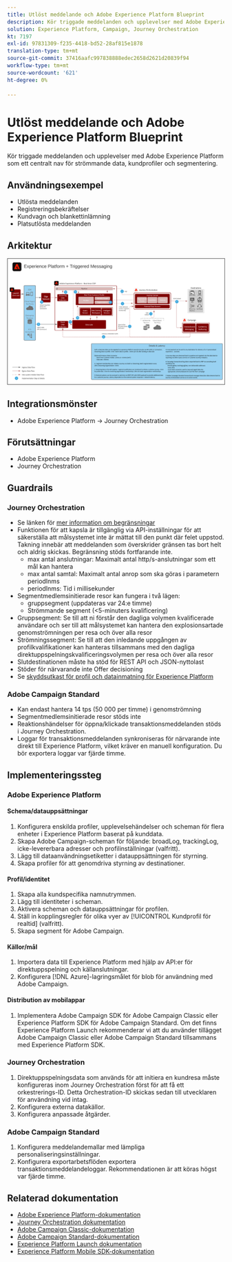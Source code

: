 ```yaml
---
title: Utlöst meddelande och Adobe Experience Platform Blueprint
description: Kör triggade meddelanden och upplevelser med Adobe Experience Platform som ett centralt nav för strömmande data, kundprofiler och segmentering.
solution: Experience Platform, Campaign, Journey Orchestration
kt: 7197
exl-id: 97831309-f235-4418-bd52-28af815e1878
translation-type: tm+mt
source-git-commit: 37416aafc997838888edec2658d2621d20839f94
workflow-type: tm+mt
source-wordcount: '621'
ht-degree: 0%

---
```


# Utlöst meddelande och Adobe Experience Platform Blueprint

Kör triggade meddelanden och upplevelser med Adobe Experience Platform som ett centralt nav för strömmande data, kundprofiler och segmentering.

## Användningsexempel

* Utlösta meddelanden
* Registreringsbekräftelser
* Kundvagn och blankettinlämning
* Platsutlösta meddelanden

## Arkitektur

<img src="assets/triggered.svg" alt="Referensarkitektur för Triggered Messaging och Adobe Experience Platform plan" style="border:1px solid #4a4a4a" />

## Integrationsmönster

* Adobe Experience Platform -> Journey Orchestration

## Förutsättningar

* Adobe Experience Platform
* Journey Orchestration

## Guardrails

### Journey Orchestration

* Se länken för [mer information om begränsningar](https://experienceleague.adobe.com/docs/journeys/using/starting-with-journeys/limitations.html?lang=en#starting-with-journeys)
* Funktionen för att kapsla är tillgänglig via API-inställningar för att säkerställa att målsystemet inte är mättat till den punkt där felet uppstod. Takning innebär att meddelanden som överskrider gränsen tas bort helt och aldrig skickas. Begränsning stöds fortfarande inte.
   * max antal anslutningar: Maximalt antal http/s-anslutningar som ett mål kan hantera
   * max antal samtal: Maximalt antal anrop som ska göras i parametern periodInms
   * periodInms: Tid i millisekunder
* Segmentmedlemsinitierade resor kan fungera i två lägen:
   * gruppsegment (uppdateras var 24:e timme)
   * Strömmande segment (&lt;5-minuters kvalificering)
* Gruppsegment: Se till att ni förstår den dagliga volymen kvalificerade användare och ser till att målsystemet kan hantera den explosionsartade genomströmningen per resa och över alla resor
* Strömningssegment: Se till att den inledande uppgången av profilkvalifikationer kan hanteras tillsammans med den dagliga direktuppspelningskvalificeringsvolymen per resa och över alla resor
* Slutdestinationen måste ha stöd för REST API och JSON-nyttolast
* Stöder för närvarande inte Offer decisioning
* Se [skyddsutkast för profil och datainmatning för Experience Platform](https://experienceleague.adobe.com/docs/experience-platform/profile/guardrails.html?lang=en)

### Adobe Campaign Standard

* Kan endast hantera 14 tps (50 000 per timme) i genomströmning
* Segmentmedlemsinitierade resor stöds inte
* Reaktionshändelser för öppna/klickade transaktionsmeddelanden stöds i Journey Orchestration.
* Loggar för transaktionsmeddelanden synkroniseras för närvarande inte direkt till Experience Platform, vilket kräver en manuell konfiguration. Du bör exportera loggar var fjärde timme.


## Implementeringssteg

### Adobe Experience Platform

#### Schema/datauppsättningar

1. Konfigurera enskilda profiler, upplevelsehändelser och scheman för flera enheter i Experience Platform baserat på kunddata.
1. Skapa Adobe Campaign-scheman för följande: broadLog, trackingLog, icke-levererbara adresser och profilinställningar (valfritt).
1. Lägg till dataanvändningsetiketter i datauppsättningen för styrning.
1. Skapa profiler för att genomdriva styrning av destinationer.

#### Profil/identitet

1. Skapa alla kundspecifika namnutrymmen.
1. Lägg till identiteter i scheman.
1. Aktivera scheman och datauppsättningar för profilen.
1. Ställ in kopplingsregler för olika vyer av [!UICONTROL Kundprofil för realtid] (valfritt).
1. Skapa segment för Adobe Campaign.

#### Källor/mål

1. Importera data till Experience Platform med hjälp av API:er för direktuppspelning och källanslutningar.
1. Konfigurera [!DNL Azure]-lagringsmålet för blob för användning med Adobe Campaign.

#### Distribution av mobilappar

1. Implementera Adobe Campaign SDK för Adobe Campaign Classic eller Experience Platform SDK för Adobe Campaign Standard. Om det finns Experience Platform Launch rekommenderar vi att du använder tillägget Adobe Campaign Classic eller Adobe Campaign Standard tillsammans med Experience Platform SDK.


### Journey Orchestration

1. Direktuppspelningsdata som används för att initiera en kundresa måste konfigureras inom Journey Orchestration först för att få ett orkestrerings-ID. Detta Orchestration-ID skickas sedan till utvecklaren för användning vid intag.
1. Konfigurera externa datakällor.
1. Konfigurera anpassade åtgärder.

### Adobe Campaign Standard

1. Konfigurera meddelandemallar med lämpliga personaliseringsinställningar.
1. Konfigurera exportarbetsflöden exportera transaktionsmeddelandeloggar. Rekommendationen är att köras högst var fjärde timme.


## Relaterad dokumentation

* [Adobe Experience Platform-dokumentation](https://experienceleague.adobe.com/docs/experience-platform.html?lang=en)
* [Journey Orchestration dokumentation](https://experienceleague.adobe.com/docs/journey-orchestration.html?lang=en)
* [Adobe Campaign Classic-dokumentation](https://experienceleague.adobe.com/docs/campaign-classic.html?lang=en)
* [Adobe Campaign Standard-dokumentation](https://experienceleague.adobe.com/docs/campaign-standard.html?lang=en)
* [Experience Platform Launch dokumentation](https://experienceleague.adobe.com/docs/launch.html?lang=en)
* [Experience Platform Mobile SDK-dokumentation](https://experienceleague.adobe.com/docs/mobile.html?lang=en)
